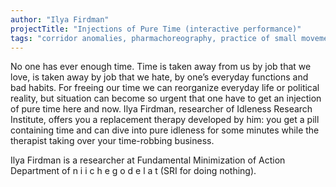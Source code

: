```yaml
---
author: "Ilya Firdman"
projectTitle: "Injections of Pure Time (interactive performance)"
tags: "corridor anomalies, pharmachoreography, practice of small movements, practices of ourselves, rhythm"
---
```

No one has ever enough time. Time is taken away from us by job that we love, is taken away by job that we hate, by one’s everyday functions and bad habits. For freeing our time we can reorganize everyday life or political reality, but situation can become so urgent that one have to get an injection of pure time here and now. Ilya Firdman, researcher of Idleness Research Institute, offers you a replacement therapy developed by him: you get a pill containing time and can dive into pure idleness for some minutes while the therapist taking over your time-robbing business.

Ilya Firdman is a researcher at Fundamental Minimization of Action Department of n i i c h e g o d e l a t (SRI for doing nothing).
